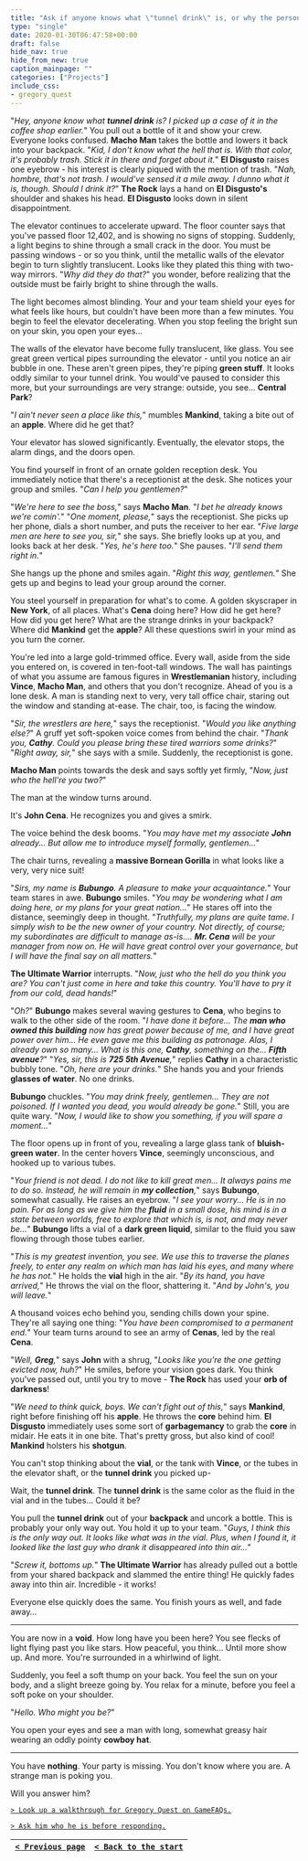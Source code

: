 ```yaml
---
title: "Ask if anyone knows what \"tunnel drink\" is, or why the person at the Starbucks apparently disappeared."
type: "single"
date: 2020-01-30T06:47:58+00:00
draft: false
hide_nav: true
hide_from_new: true
caption_mainpage: ""
categories: ["Projects"]
include_css:
- gregory_quest
---
```


"*Hey, anyone know what **tunnel drink** is? I picked up a case of it in the coffee shop earlier.*" You pull out a bottle of it and show your crew. Everyone looks confused. **Macho Man** takes the bottle and lowers it back into your backpack. "*Kid, I don't know what the hell that is. With that color, it's probably trash. Stick it in there and forget about it.*" **El Disgusto** raises one eyebrow - his interest is clearly piqued with the mention of trash. "*Nah, hombre, that's not trash. I would've sensed it a mile away. I dunno what it is, though. Should I drink it?*" **The Rock** lays a hand on **El Disgusto's** shoulder and shakes his head. **El Disgusto** looks down in silent disappointment.

The elevator continues to accelerate upward. The floor counter says that you've passed floor 12,402, and is showing no signs of stopping. Suddenly, a light begins to shine through a small crack in the door. You must be passing windows - or so you think, until the metallic walls of the elevator begin to turn slightly translucent. Looks like they plated this thing with two-way mirrors. "*Why did they do that?*" you wonder, before realizing that the outside must be fairly bright to shine through the walls.

The light becomes almost blinding. Your and your team shield your eyes for what feels like hours, but couldn't have been more than a few minutes. You begin to feel the elevator decelerating. When you stop feeling the bright sun on your skin, you open your eyes…

The walls of the elevator have become fully translucent, like glass. You see great green vertical pipes surrounding the elevator - until you notice an air bubble in one. These aren't green pipes, they're piping **green stuff**. It looks oddly similar to your tunnel drink. You would've paused to consider this more, but your surroundings are very strange: outside, you see... **Central Park**? 

"*I ain't never seen a place like this,*" mumbles **Mankind**, taking a bite out of an **apple**. Where did he get that? 

Your elevator has slowed significantly. Eventually, the elevator stops, the alarm dings, and the doors open.

You find yourself in front of an ornate golden reception desk. You immediately notice that there's a receptionist at the desk. She notices your group and smiles. "*Can I help you gentlemen?*"

"*We're here to see the boss,*" says **Macho Man**. "*I bet he already knows we're comin'.*" "*One moment, please,*" says the receptionist. She picks up her phone, dials a short number, and puts the receiver to her ear. "*Five large men are here to see you, sir,*" she says. She briefly looks up at you, and looks back at her desk. "*Yes, he's here too.*" She pauses. "*I'll send them right in.*"

She hangs up the phone and smiles again. "*Right this way, gentlemen.*" She gets up and begins to lead your group around the corner.

You steel yourself in preparation for what's to come. A golden skyscraper in **New York**, of all places. What's **Cena** doing here? How did he get here? How did you get here? What are the strange drinks in your backpack? Where did **Mankind** get the **apple**? All these questions swirl in your mind as you turn the corner.

You're led into a large gold-trimmed office. Every wall, aside from the side you entered on, is covered in ten-foot-tall windows. The wall has paintings of what you assume are famous figures in **Wrestlemanian** history, including **Vince**, **Macho Man**, and others that you don't recognize. Ahead of you is a lone desk. A man is standing next to very, very tall office chair, staring out the window and standing at-ease. The chair, too, is facing the window.

"*Sir, the wrestlers are here,*" says the receptionist. "*Would you like anything else?*" A gruff yet soft-spoken voice comes from behind the chair. "*Thank you, **Cathy**. Could you please bring these tired warriors some drinks?*" "*Right away, sir,*" she says with a smile. Suddenly, the receptionist is gone.

**Macho Man** points towards the desk and says softly yet firmly, "*Now, just who the hell're you two?*"

The man at the window turns around.

It's **John Cena**. He recognizes you and gives a smirk.

The voice behind the desk booms. "*You may have met my associate **John** already... But allow me to introduce myself formally, gentlemen…*"

The chair turns, revealing a **massive Bornean Gorilla** in what looks like a very, very nice suit!

"*Sirs, my name is **Bubungo**. A pleasure to make your acquaintance.*" Your team stares in awe. **Bubungo** smiles. "*You may be wondering what I am doing here, or my plans for your great nation...*" He stares off into the distance, seemingly deep in thought. "*Truthfully, my plans are quite tame. I simply wish to be the new owner of your country. Not directly, of course; my subordinates are difficult to manage as-is.... **Mr. Cena** will be your manager from now on. He will have great control over your governance, but I will have the final say on all matters.*"

**The Ultimate Warrior** interrupts. "*Now, just who the hell do you think you are? You can't just come in here and take this country. You'll have to pry it from our cold, dead hands!*" 

"*Oh?*" **Bubungo** makes several waving gestures to **Cena**, who begins to walk to the other side of the room. "*I have done it before... The **man who owned this building** now has great power because of me, and I have great power over him... He even gave me this building as patronage. Alas, I already own so many... What is this one, **Cathy**, something on the... **Fifth avenue**?*" "*Yes, sir, this is **725 5th Avenue**,*" replies **Cathy** in a characteristic bubbly tone. "*Oh, here are your drinks.*" She hands you and your friends **glasses of water**. No one drinks.

**Bubungo** chuckles. "*You may drink freely, gentlemen... They are not poisoned. If I wanted you dead, you would already be gone.*" Still, you are quite wary. "*Now, I would like to show you something, if you will spare a moment…*"

The floor opens up in front of you, revealing a large glass tank of **bluish-green water**. In the center hovers **Vince**, seemingly unconscious, and hooked up to various tubes.

"*Your friend is not dead. I do not like to kill great men... It always pains me to do so. Instead, he will remain in **my collection**,*" says **Bubungo**, somewhat casually. He raises an eyebrow. "*I see your worry... He is in no pain. For as long as we give him the **fluid** in a small dose, his mind is in a state between worlds, free to explore that which is, is not, and may never be...*" **Bubungo** lifts a vial of a **dark green liquid**, similar to the fluid you saw flowing through those tubes earlier.

"*This is my greatest invention, you see. We use this to traverse the planes freely, to enter any realm on which man has laid his eyes, and many where he has not.*" He holds the **vial** high in the air. "*By its hand, you have arrived,*" He throws the vial on the floor, shattering it. "*And by John's, you will leave.*"

A thousand voices echo behind you, sending chills down your spine. They're all saying one thing: "*You have been compromised to a permanent end.*" Your team turns around to see an army of **Cenas**, led by the real **Cena**.

"*Well, **Greg**,*" says **John** with a shrug, "*Looks like you're the one getting evicted now, huh?*" He smiles, before your vision goes dark. You think you've passed out, until you try to move - **The Rock** has used your **orb of darkness**!

"*We need to think quick, boys. We can't fight out of this,*" says **Mankind**, right before finishing off his **apple**. He throws the **core** behind him. **El Disgusto** immediately uses some sort of **garbagemancy** to grab the **core** in midair. He eats it in one bite. That's pretty gross, but also kind of cool! **Mankind** holsters his **shotgun**.

You can't stop thinking about the **vial**, or the tank with **Vince**, or the tubes in the elevator shaft, or the **tunnel drink** you picked up-

Wait, the **tunnel drink**. The **tunnel drink** is the same color as the fluid in the vial and in the tubes... Could it be?

You pull the **tunnel drink** out of your **backpack** and uncork a bottle. This is probably your only way out. You hold it up to your team. "*Guys, I think this is the only way out. It looks like what was in the vial. Plus, when I found it, it looked like the last guy who drank it disappeared into thin air…*"

"*Screw it, bottoms up.*" **The Ultimate Warrior** has already pulled out a bottle from your shared backpack and slammed the entire thing! He quickly fades away into thin air. Incredible - it works! 

Everyone else quickly does the same. You finish yours as well, and fade away…

---

You are now in a **void**. How long have you been here? You see flecks of light flying past you like stars. How peaceful, you think... Until more show up. And more. You're surrounded in a whirlwind of light.

Suddenly, you feel a soft thump on your back. You feel the sun on your body, and a slight breeze going by. You relax for a minute, before you feel a soft poke on your shoulder.

"*Hello. Who might you be?*"

You open your eyes and see a man with long, somewhat greasy hair wearing an oddly pointy **cowboy hat**.

---

You have **nothing**. Your party is missing. You don't know where you are. A strange man is poking you.

Will you answer him?

[``> Look up a walkthrough for Gregory Quest on GameFAQs.``](../47a)

[``> Ask him who he is before responding.``](../48)

|[``< Previous page``](../46)|[``< Back to the start``](../)|
|---|---|